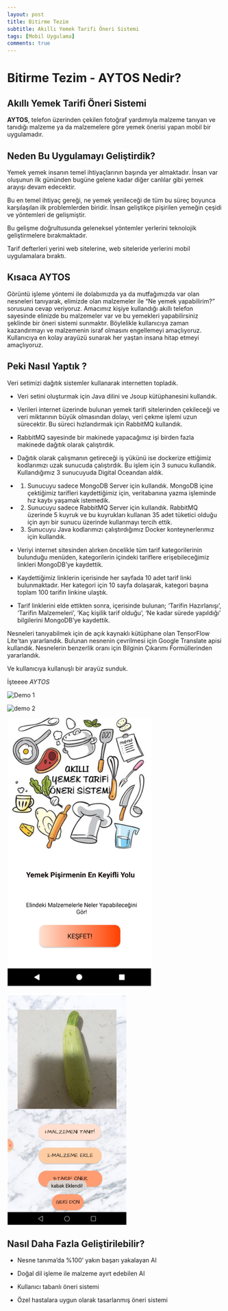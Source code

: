 ```yaml
---
layout: post
title: Bitirme Tezim
subtitle: Akıllı Yemek Tarifi Öneri Sistemi
tags: [Mobil Uygulama]
comments: true
---
```


# Bitirme Tezim - AYTOS Nedir?
## Akıllı Yemek Tarifi Öneri Sistemi

**AYTOS**, telefon üzerinden çekilen fotoğraf yardımıyla malzeme tanıyan ve tanıdığı malzeme ya da malzemelere göre yemek önerisi yapan mobil bir uygulamadır.


## **Neden Bu Uygulamayı Geliştirdik?**

Yemek yemek insanın temel ihtiyaçlarının başında yer almaktadır. İnsan var oluşunun ilk gününden bugüne gelene kadar diğer canlılar gibi yemek arayışı devam edecektir.

Bu en temel ihtiyaç gereği, ne yemek yenileceği de tüm bu süreç boyunca karşılaşılan ilk problemlerden biridir. İnsan geliştikçe pişirilen yemeğin çeşidi ve yöntemleri de gelişmiştir.

Bu gelişme doğrultusunda geleneksel yöntemler yerlerini teknolojik geliştirmelere bırakmaktadır.

Tarif defterleri yerini web sitelerine, web siteleride  yerlerini mobil uygulamalara bıraktı.


## Kısaca AYTOS

Görüntü işleme yöntemi ile dolabımızda ya da mutfağımızda var olan nesneleri tanıyarak, elimizde olan malzemeler ile “Ne yemek yapabilirim?” sorusuna cevap veriyoruz. Amacımız kişiye kullandığı akıllı telefon sayesinde elinizde bu malzemeler var ve bu yemekleri yapabilirsiniz şeklinde bir öneri sistemi sunmaktır. Böylelikle kullanıcıya zaman kazandırmayı ve malzemenin israf olmasını engellemeyi amaçlıyoruz. Kullanıcıya en kolay arayüzü sunarak her yaştan insana hitap etmeyi amaçlıyoruz.

## Peki Nasıl Yaptık ?
Veri setimizi dağıtık sistemler kullanarak internetten topladık.
-   Veri setini oluşturmak için Java dilini ve Jsoup kütüphanesini kullandık.
    
-   Verileri internet üzerinde bulunan yemek tarifi sitelerinden çekileceği ve veri miktarının büyük olmasından dolayı, veri çekme işlemi uzun sürecektir. Bu süreci hızlandırmak için RabbitMQ kullandık.
    
-   RabbitMQ sayesinde bir makinede yapacağımız işi birden fazla makinede dağıtık olarak çalıştırdık.
    
-   Dağıtık olarak çalışmanın getireceği iş yükünü ise dockerize ettiğimiz kodlarımızı uzak sunucuda çalıştırdık. Bu işlem için 3 sunucu kullandık. Kullandığımız 3 sunucuyuda Digital Oceandan aldık.
-    1. Sunucuyu sadece MongoDB Server için kullandık. MongoDB içine çektiğimiz tarifleri kaydettiğimiz için, veritabanına yazma işleminde hız kaybı yaşamak istemedik.
    
-   2. Sunucuyu sadece RabbitMQ Server için kullandık. RabbitMQ üzerinde 5 kuyruk ve bu kuyrukları kullanan 35 adet tüketici olduğu için ayrı bir sunucu üzerinde kullanmayı tercih ettik.
    
-   3. Sunucuyu Java kodlarımızı çalıştırdığımız Docker konteynerlerımız için kullandık.
    
-   Veriyi internet sitesinden alırken öncelikle tüm tarif kategorilerinin bulunduğu menüden, kategorilerin içindeki tariflere erişebileceğimiz linkleri MongoDB’ye kaydettik.
    
-   Kaydettiğimiz linklerin içerisinde her sayfada 10 adet tarif linki bulunmaktadır. Her kategori için 10 sayfa dolaşarak, kategori başına toplam 100 tarifin linkine ulaştık.
    
-   Tarif linklerini elde ettikten sonra, içerisinde bulunan; ‘Tarifin Hazırlanışı’, ‘Tarifin Malzemeleri’, ‘Kaç kişilik tarif olduğu’, ‘Ne kadar sürede yapıldığı’ bilgilerini MongoDB’ye kaydettik. 

Nesneleri tanıyabilmek için de açık kaynaklı kütüphane olan TensorFlow Lite'tan yararlandık.
Bulunan nesnenin çevrilmesi için Google Translate apisi kullandık.
Nesnelerin benzerlik oranı için Bilginin Çıkarımı Formüllerinden yararlandık.

Ve kullanıcıya kullanuşlı bir arayüz sunduk.

İşteeee *AYTOS*


![Demo 1](/img/Demo.gif)


![demo 2](/img/Demo2.gif)


![App 1](/img/App_1.png)


![App 2](/img/App_2.png)




## Nasıl Daha Fazla Geliştirilebilir?


- Nesne tanıma’da %100’ yakın başarı yakalayan AI

- Doğal dil işleme ile malzeme ayırt edebilen AI

- Kullanıcı tabanlı öneri sistemi

- Özel hastalara uygun olarak tasarlanmış öneri sistemi
